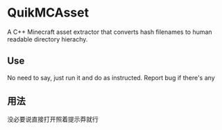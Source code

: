 # QuikMCAsset
A C++ Minecraft asset extractor that converts hash filenames to human readable directory hierachy.


## Use
No need to say, just run it and do as instructed. Report bug if there's any

## 用法
没必要说直接打开照着提示莽就行

